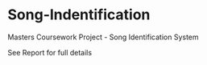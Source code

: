# Song-Indentification

Masters Coursework Project - Song Identification System

See Report for full details
